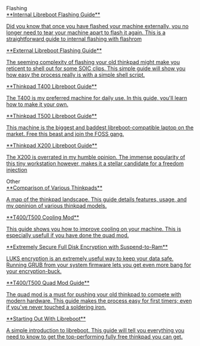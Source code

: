 <div class=indexcontainer><div class=indexheading>Flashing</div>
<a href=/guides/flashing/flashin-internal.html><div class=indexentry>
**Internal Libreboot Flashing Guide**

Did you know that once you have flashed your machine externally, you no longer need to tear your machine apart to flash it again. This is a straightforward guide to internal flashing with flashrom
</div></a>
<a href=/guides/flashing/flashing.html><div class=indexentry>
**External Libreboot Flashing Guide**

The seeming complexity of flashing your old thinkpad might make you reticent to shell out for some SOIC clips. This simple guide will show you how easy the process really is with a simple shell script.
</div></a>
<a href=/guides/flashing/t400-libreboot.html><div class=indexentry>
**Thinkpad T400 Libreboot Guide**

The T400 is my preferred machine for daily use. In this guide, you'll learn how to make it your own.
</div></a>
<a href=/guides/flashing/t500-libreboot.html><div class=indexentry>
**Thinkpad T500 Libreboot Guide**

This machine is the biggest and baddest libreboot-compatible laptop on the market. Free this beast and join the FOSS gang.
</div></a>
<a href=/guides/flashing/x200-libreboot.html><div class=indexentry>
**Thinkpad X200 Libreboot Guide**

The X200 is overrated in my humble opinion. The immense popularity of this tiny workstation however, makes it a stellar candidate for a freedom injection
</div></a>
</div>
<div class=indexcontainer><div class=indexheading>Other</div>
<a href=/guides/other/compare.html><div class=indexentry>
**Comparison of Various Thinkpads**

A map of the thinkpad landscape. This guide details features, usage, and my opninion of various thinkpad models.
</div></a>
<a href=/guides/other/cool.html><div class=indexentry>
**T400/T500 Cooling Mod**

This guide shows you how to improve cooling on your machine. This is especially usefull if you have done the quad mod.
</div></a>
<a href=/guides/other/luks-suspend.html><div class=indexentry>
**Extremely Secure Full Disk Encryption with Suspend-to-Ram**

LUKS encryption is an extremely useful way to keep your data safe. Running GRUB from your system firmware lets you get even more bang for your encryption-buck.
</div></a>
<a href=/guides/other/quad.html><div class=indexentry>
**T400/T500 Quad Mod Guide**

The quad mod is a must for pushing your old thinkpad to compete with modern hardware. This guide makes the process easy for first timers; even if you've never touched a soldering iron.
</div></a>
<a href=/guides/other/starting.html><div class=indexentry>
**Starting Out With Libreboot**

A simple introduction to libreboot. This guide will tell you everything you need to know to get the top-performing fully free thinkpad you can get.
</div></a>
